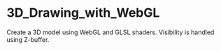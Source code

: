 # 3D_Drawing_with_WebGL
Create a 3D model using WebGL and GLSL shaders.  Visibility is handled using Z-buffer.
